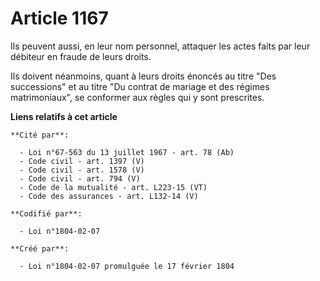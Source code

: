 # Article 1167

Ils peuvent aussi, en leur nom personnel, attaquer les actes faits par leur débiteur en fraude de leurs droits.

Ils doivent néanmoins, quant à leurs droits énoncés au titre "Des successions" et au titre "Du contrat de mariage et des
régimes matrimoniaux", se conformer aux règles qui y sont prescrites.

**Liens relatifs à cet article**

	**Cité par**:

	  - Loi n°67-563 du 13 juillet 1967 - art. 78 (Ab)
	  - Code civil - art. 1397 (V)
	  - Code civil - art. 1578 (V)
	  - Code civil - art. 794 (V)
	  - Code de la mutualité - art. L223-15 (VT)
	  - Code des assurances - art. L132-14 (V)

	**Codifié par**:

	  - Loi n°1804-02-07

	**Créé par**:

	  - Loi n°1804-02-07 promulguée le 17 février 1804
